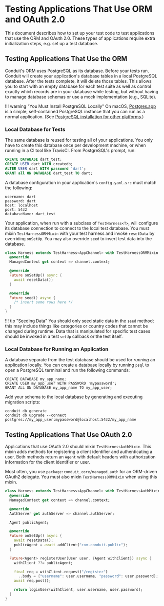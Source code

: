 # Testing Applications That Use ORM and OAuth 2.0

This document describes how to set up your test code to test applications that use the ORM and OAuth 2.0. These types of applications require extra initialization steps, e.g. set up a test database.

## Testing Applications That Use the ORM

Conduit's ORM uses PostgreSQL as its database. Before your tests run, Conduit will create your application's database tables in a local PostgreSQL database. After the tests complete, it will delete those tables. This allows you to start with an empty database for each test suite as well as control exactly which records are in your database while testing, but without having to manage database schemas or use a mock implementation \(e.g., SQLite\).

!!! warning "You Must Install PostgreSQL Locally" On macOS, [Postgres.app](https://postgresapp.com) is a simple, self-contained PostgreSQL instance that you can run as a normal application. \(See [PostgreSQL installation for other platforms](https://www.postgresql.org/download/).\)

### Local Database for Tests

The same database is reused for testing all of your applications. You only have to create this database once per development machine, or when running in a CI tool like TravisCI. From PostgreSQL's prompt, run:

```sql
CREATE DATABASE dart_test;
CREATE USER dart WITH createdb;
ALTER USER dart WITH password 'dart';
GRANT all ON DATABASE dart_test TO dart;
```

A database configuration in your application's `config.yaml.src` must match the following:

```text
username: dart
password: dart
host: localhost
port: 5432
databaseName: dart_test
```

Your application, when run with a subclass of `TestHarness<T>`, will configure its database connection to connect to the local test database. You must mixin `TestHarnessORMMixin` with your test harness and invoke `resetData` by overriding `onSetUp`. You may also override `seed` to insert test data into the database.

```dart
class Harness extends TestHarness<AppChannel> with TestHarnessORMMixin {
  @override
  ManagedContext get context => channel.context;

  @override
  Future onSetUp() async {
    await resetData();
  }

  @override
  Future seed() async {
    /* insert some rows here */
  }
}
```

!!! tip "Seeding Data" You should only seed static data in the `seed` method; this may include things like categories or country codes that cannot be changed during runtime. Data that is manipulated for specific test cases should be invoked in a test `setUp` callback or the test itself.

### Local Database for Running an Application

A database separate from the test database should be used for _running_ an application locally. You can create a database locally by running `psql` to open a PostgreSQL terminal and run the following commands:

```text
CREATE DATABASE my_app_name;
CREATE USER my_app_user WITH PASSWORD 'mypassword';
GRANT ALL ON DATABASE my_app_name TO my_app_user;
```

Add your schema to the local database by generating and executing migration scripts:

```text
conduit db generate
conduit db upgrade --connect postgres://my_app_user:mypassword@localhost:5432/my_app_name
```

## Testing Applications That Use OAuth 2.0

Applications that use OAuth 2.0 should mixin `TestHarnessAuthMixin`. This mixin adds methods for registering a client identifier and authenticating a user. Both methods return an `Agent` with default headers with authorization information for the client identifier or user.

Most often, you use `package:conduit_core/managed_auth` for an ORM-driven OAuth2 delegate. You must also mixin `TestHarnessORMMixin` when using this mixin.

```dart
class Harness extends TestHarness<AppChannel> with TestHarnessAuthMixin<AppChannel>, TestHarnessORMMixin {
  @override
  ManagedContext get context => channel.context;

  @override
  AuthServer get authServer => channel.authServer;

  Agent publicAgent;

  @override
  Future onSetUp() async {    
    await resetData();
    publicAgent = await addClient("com.conduit.public");
  }

  Future<Agent> registerUser(User user, {Agent withClient}) async {
    withClient ??= publicAgent;

    final req = withClient.request("/register")
      ..body = {"username": user.username, "password": user.password};
    await req.post();

    return loginUser(withClient, user.username, user.password);
  }
}
```

